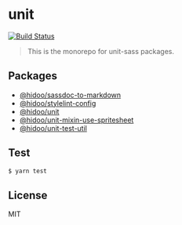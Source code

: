 # unit

[![Build Status](https://travis-ci.com/hidoo/unit-sass.svg?branch=master)](https://travis-ci.com/hidoo/unit-sass)

> This is the monorepo for unit-sass packages.

## Packages

+ [@hidoo/sassdoc-to-markdown](./packages/sassdoc-to-markdown)
+ [@hidoo/stylelint-config](./packages/stylelint-config)
+ [@hidoo/unit](./packages/unit)
+ [@hidoo/unit-mixin-use-spritesheet](./packages/unit-mixin-use-spritesheet)
+ [@hidoo/unit-test-util](./packages/unit-test-util)

## Test

```sh
$ yarn test
```

## License

MIT
